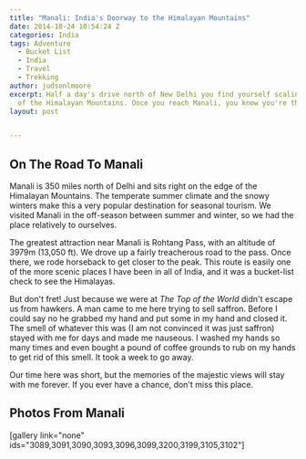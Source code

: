 ```yaml
---
title: "Manali: India's Doorway to the Himalayan Mountains"
date: 2014-10-24 10:54:24 Z
categories: India
tags: Adventure
  - Bucket List
  - India
  - Travel
  - Trekking
author: judsonlmoore
excerpt: Half a day's drive north of New Delhi you find yourself scaling the foothills
  of the Himalayan Mountains. Once you reach Manali, you know you're there.
layout: post


---
```


## On The Road To Manali

Manali is 350 miles north of Delhi and sits right on the edge of the Himalayan Mountains. The temperate summer climate and the snowy winters make this a very popular destination for seasonal tourism. We visited Manali in the off-season between summer and winter, so we had the place relatively to ourselves.

The greatest attraction near Manali is Rohtang Pass, with an altitude of 3979m (13,050 ft). We drove up a fairly treacherous road to the pass. Once there, we rode horseback to get closer to the peak. This route is easily one of the more scenic places I have been in all of India, and it was a bucket-list check to see the Himalayas.

But don't fret! Just because we were at _The Top of the World_ didn't escape us from hawkers. A man came to me here trying to sell saffron. Before I could say no he grabbed my hand and put some in my hand and closed it. The smell of whatever this was (I am not convinced it was just saffron) stayed with me for days and made me nauseous. I washed my hands so many times and even bought a pound of coffee grounds to rub on my hands to get rid of this smell. It took a week to go away.

Our time here was short, but the memories of the majestic views will stay with me forever. If you ever have a chance, don't miss this place.

## Photos From Manali

[gallery link="none" ids="3089,3091,3090,3093,3096,3099,3200,3199,3105,3102"]
